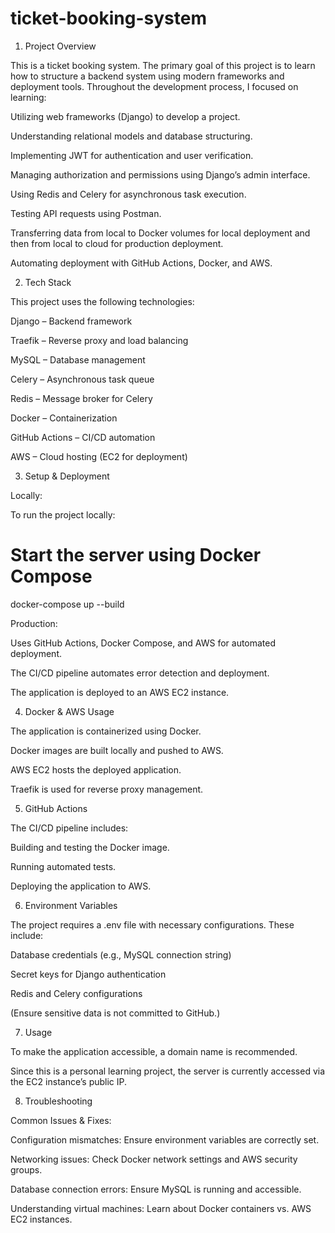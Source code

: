 # ticket-booking-system
1. Project Overview

This is a ticket booking system. The primary goal of this project is to learn how to structure a backend system using modern frameworks and deployment tools. Throughout the development process, I focused on learning:

Utilizing web frameworks (Django) to develop a project.

Understanding relational models and database structuring.

Implementing JWT for authentication and user verification.

Managing authorization and permissions using Django’s admin interface.

Using Redis and Celery for asynchronous task execution.

Testing API requests using Postman.

Transferring data from local to Docker volumes for local deployment and then from local to cloud for production deployment.

Automating deployment with GitHub Actions, Docker, and AWS.

2. Tech Stack

This project uses the following technologies:

Django – Backend framework

Traefik – Reverse proxy and load balancing

MySQL – Database management

Celery – Asynchronous task queue

Redis – Message broker for Celery

Docker – Containerization

GitHub Actions – CI/CD automation

AWS – Cloud hosting (EC2 for deployment)

3. Setup & Deployment

Locally:

To run the project locally:

# Start the server using Docker Compose
docker-compose up --build

Production:

Uses GitHub Actions, Docker Compose, and AWS for automated deployment.

The CI/CD pipeline automates error detection and deployment.

The application is deployed to an AWS EC2 instance.

4. Docker & AWS Usage

The application is containerized using Docker.

Docker images are built locally and pushed to AWS.

AWS EC2 hosts the deployed application.

Traefik is used for reverse proxy management.

5. GitHub Actions

The CI/CD pipeline includes:

Building and testing the Docker image.

Running automated tests.

Deploying the application to AWS.

6. Environment Variables

The project requires a .env file with necessary configurations. These include:

Database credentials (e.g., MySQL connection string)

Secret keys for Django authentication

Redis and Celery configurations

(Ensure sensitive data is not committed to GitHub.)

7. Usage

To make the application accessible, a domain name is recommended.

Since this is a personal learning project, the server is currently accessed via the EC2 instance’s public IP.

8. Troubleshooting

Common Issues & Fixes:

Configuration mismatches: Ensure environment variables are correctly set.

Networking issues: Check Docker network settings and AWS security groups.

Database connection errors: Ensure MySQL is running and accessible.

Understanding virtual machines: Learn about Docker containers vs. AWS EC2 instances.
